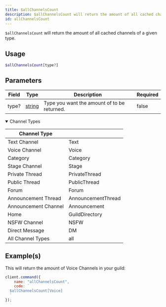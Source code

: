 ```yaml
---
title: $allChannelsCount
description: $allChannelsCount will return the amount of all cached channels of a given type.
id: allChannelsCount
---
```


`$allChannelsCount` will return the amount of all cached channels of a given type.

## Usage

```php
$allChannelsCount[type?]
```

## Parameters

| Field | Type                                                                                              | Description                                 | Required |
| ----- | ------------------------------------------------------------------------------------------------- | ------------------------------------------- | -------- |
| type? | [string](https://developer.mozilla.org/en-US/docs/Web/JavaScript/Reference/Global_Objects/String) | Type you want the amount of to be returned. | false    |

<details open>
  <summary>Channel Types</summary>
    <table>
      <thead>
        <tr>
          <th>Channel Type</th>
          <th></th>
        </tr>
      </thead>
      <tbody>
        <tr>
          <td>Text Channel</td>
          <td>Text</td>
        </tr>
        <tr>
          <td>Voice Channel</td>
          <td>Voice</td>
        </tr>
        <tr>
          <td>Category</td>
          <td>Category</td>
        </tr>
        <tr>
          <td>Stage Channel</td>
          <td>Stage</td>
        </tr>
        <tr>
          <td>Private Thread</td>
          <td>PrivateThread</td>
        </tr>
        <tr>
          <td>Public Thread</td>
          <td>PublicThread</td>
        </tr>
        <tr>
          <td>Forum</td>
          <td>Forum</td>
        </tr>
        <tr>
          <td>Announcement Thread</td>
          <td>AnnouncementThread</td>
        </tr>
        <tr>
          <td>Announcement Channel</td>
          <td>Announcement</td>
        </tr>
        <tr>
          <td>Home</td>
          <td>GuildDirectory</td>
        </tr>
        <tr>
          <td>NSFW Channel</td>
          <td>NSFW</td>
        </tr>
        <tr>
          <td>Direct Message</td>
          <td>DM</td>
        </tr>
        <tr>
          <td>All Channel Types</td>
          <td>all</td>
        </tr>
      </tbody>
    </table>
</details>

## Example(s)

This will return the amount of Voice Channels in your guild:

```javascript
client.command({
    name: "allChannelsCount",
    code: `
  $allChannelsCount[Voice]
  `
});
```
